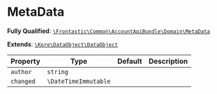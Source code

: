 #  MetaData

**Fully Qualified**: [`\Frontastic\Common\AccountApiBundle\Domain\MetaData`](../../../../src/php/AccountApiBundle/Domain/MetaData.php)

**Extends**: [`\Kore\DataObject\DataObject`](https://github.com/kore/DataObject)

Property|Type|Default|Description
--------|----|-------|-----------
`author`|`string`||
`changed`|`\DateTimeImmutable`||

